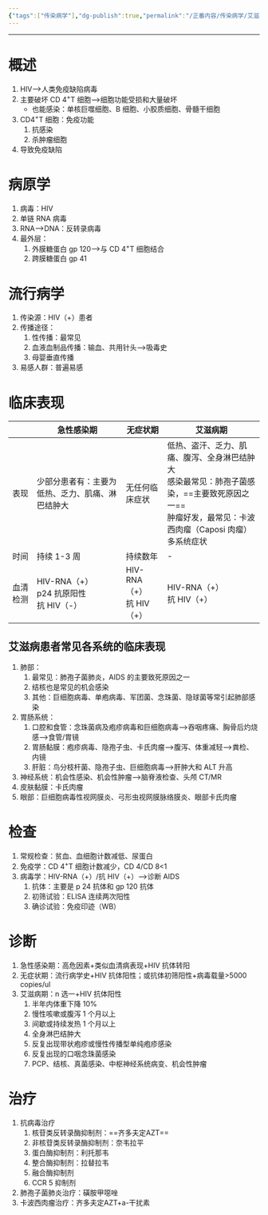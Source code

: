 ```yaml
---
{"tags":["传染病学"],"dg-publish":true,"permalink":"/正番内容/传染病学/艾滋病/","dgPassFrontmatter":true}
---
```


---

# 概述
1. HIV-->人类免疫缺陷病毒
2. 主要破坏 CD 4<sup>+</sup>T 细胞-->细胞功能受损和大量破坏
	+ 也能感染：单核巨噬细胞、B 细胞、小胶质细胞、骨髓干细胞
3. CD4<sup>+</sup>T 细胞：免疫功能
	1. 抗感染
	2. 杀肿瘤细胞
4. 导致免疫缺陷
# 病原学
1. 病毒：HIV
2. 单链 RNA 病毒
3. RNA-->DNA：反转录病毒
4. 最外层：
	1. 外膜糖蛋白 gp 120-->与 CD 4<sup>+</sup>T 细胞结合
	2. 跨膜糖蛋白 gp 41
# 流行病学
1. 传染源：HIV（+）患者
2. 传播途径：
	1. 性传播：最常见
	2. 血液血制品传播：输血、共用针头-->吸毒史
	3. 母婴垂直传播
3. 易感人群：普遍易感
# 临床表现
|          | 急性感染期                                       | 无症状期                     | 艾滋病期                                                                                                                                 |
| -------- | ------------------------------------------------ | ---------------------------- | ---------------------------------------------------------------------------------------------------------------------------------------- |
| 表现     | 少部分患者有：主要为低热、乏力、肌痛、淋巴结肿大 | 无任何临床症状               | 低热、盗汗、乏力、肌痛、腹泻、全身淋巴结肿大</br>感染最常见：肺孢子菌感染，==主要致死原因之一==</br>肿瘤好发，最常见：卡波西肉瘤（Caposi 肉瘤）</br>多系统症状 |
| 时间     | 持续 1-3 周                                      | 持续数年                     | -                                                                                                                                        |
| 血清检测 | HIV-RNA（+）</br>p24 抗原阳性</br>抗 HIV（-）                     | HIV-RNA（+）</br>抗 HIV（+） | HIV-RNA（+）</br>抗 HIV（+）                                                                                                             |
## 艾滋病患者常见各系统的临床表现
1. 肺部：
	1. 最常见：肺孢子菌肺炎，AIDS 的主要致死原因之一
	2. 结核也是常见的机会感染
	3. 其他：巨细胞病毒、单疱病毒、军团菌、念珠菌、隐球菌等常引起肺部感染
2. 胃肠系统：
	1. 口腔和食管：念珠菌病及疱疹病毒和巨细胞病毒-->吞咽疼痛、胸骨后灼烧感-->食管/胃镜
	2. 胃肠黏膜：疱疹病毒、隐孢子虫、卡氏肉瘤-->腹泻、体重减轻-->粪检、内镜
	3. 肝脏：鸟分枝杆菌、隐孢子虫、巨细胞病毒-->肝肿大和 ALT 升高
3. 神经系统：机会性感染、机会性肿瘤-->脑脊液检查、头颅 CT/MR
4. 皮肤黏膜：卡氏肉瘤
5. 眼部：巨细胞病毒性视网膜炎、弓形虫视网膜脉络膜炎、眼部卡氏肉瘤
# 检查
1. 常规检查：贫血、血细胞计数减低、尿蛋白
2. 免疫学：CD 4<sup>+</sup>T 细胞计数减少，CD 4/CD 8<1 
3. 病毒学：HIV-RNA（+）/抗 HIV（+）-->诊断 AIDS
	1. 抗体：主要是 p 24 抗体和 gp 120 抗体
	2. 初筛试验：ELISA 连续两次阳性
	3. 确诊试验：免疫印迹（WB）
# 诊断
1. 急性感染期：高危因素+类似血清病表现+HIV 抗体转阳
2. 无症状期：流行病学史+HIV 抗体阳性；或抗体初筛阳性+病毒载量>5000 copies/ul
3. 艾滋病期：n 选一+HIV 抗体阳性
	1. 半年内体重下降 10%
	2. 慢性咳嗽或腹泻 1 个月以上
	3. 间歇或持续发热 1 个月以上
	4. 全身淋巴结肿大
	5. 反复出现带状疱疹或慢性传播型单纯疱疹感染
	6. 反复出现的口咽念珠菌感染
	7. PCP、结核、真菌感染、中枢神经系统病变、机会性肿瘤
# 治疗
1. 抗病毒治疗
	1. 核苷类反转录酶抑制剂：==齐多夫定AZT==
	2. 非核苷类反转录酶抑制剂：奈韦拉平
	3. 蛋白酶抑制剂：利托那韦
	4. 整合酶抑制剂：拉替拉韦
	5. 融合酶抑制剂
	6. CCR 5 抑制剂
2. 肺孢子菌肺炎治疗：磺胺甲噁唑
3. 卡波西肉瘤治疗：齐多夫定AZT+a-干扰素